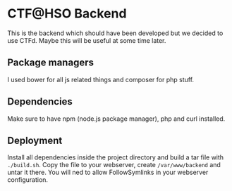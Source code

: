 # CTF@HSO Backend
This is the backend which should have been developed but we decided to use CTFd. Maybe this will be useful at some time later.

## Package managers
I used bower for all js related things and composer for php stuff.

## Dependencies
Make sure to have npm (node.js package manager), php and curl installed.

## Deployment
Install all dependencies inside the project directory and build a tar file with `./build.sh`.
Copy the file to your webserver, create `/var/www/backend` and untar it there.
You will ned to allow FollowSymlinks in your webserver configuration.
